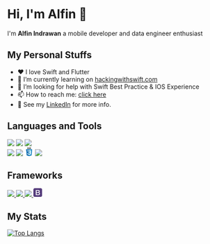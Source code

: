 # Hi, I'm Alfin  👋
 I'm **Alfin Indrawan** a mobile developer and data engineer enthusiast  
## My Personal Stuffs
* ❤️ I love Swift and Flutter
* 🔭 I’m currently learning on [hackingwithswift.com](hackingwithswift.com)
* 🤔 I’m looking for help with Swift Best Practice & IOS Experience
* 📫 How to reach me: [click here](mailto:alfinindrawan54@gmail.com)
* 📝 See my [LinkedIn](https://www.linkedin.com/in/alfinindrawan/) for more info.

## Languages and Tools
<code><img height="20" src="https://img.icons8.com/fluency/48/000000/swift.png"></code> 
<code><img height="20" src="https://img.icons8.com/color/452/dart.png" ></code> 
<code><img height="20" src="https://img.icons8.com/color/48/000000/php.png"> </code> 
<code><img height="20" src="https://img.icons8.com/external-soft-fill-juicy-fish/60/000000/external-sql-servers-and-networks-soft-fill-soft-fill-juicy-fish.png"></code> 
<code><img height="20" src="https://cdn4.iconfinder.com/data/icons/logos-and-brands/512/267_Python_logo-512.png" ></code> 
<code><img height="20" src="https://raw.githubusercontent.com/github/explore/80688e429a7d4ef2fca1e82350fe8e3517d3494d/topics/css/css.png"></code> 
<code><img height="20" src="https://icon-library.com/images/html5-icon/html5-icon-13.jpg"></code> 

## Frameworks
<a href="https://developer.apple.com/xcode/swiftui/" > <img height="20" src="https://img.icons8.com/color/48/000000/swiftui.png"> </a>
<a href="https://laravel.com" > <img height="20" src="https://img.icons8.com/fluency/48/000000/laravel.png"> </a>
<a href="https://flutter.com" > <img height="20" src="https://img.icons8.com/color/48/000000/flutter.png"> </a>
<a href="https://getbootstrap.com" > <img height="20" src="https://raw.githubusercontent.com/github/explore/80688e429a7d4ef2fca1e82350fe8e3517d3494d/topics/bootstrap/bootstrap.png"> </a>
## My Stats
<!-- ![Alfin's GitHub stats](https://github-readme-stats.vercel.app/api?username=alfinindrawan&show_icons=true&theme=radical&count_private=true) -->
[![Top Langs](https://github-readme-stats.vercel.app/api/top-langs/?username=alfinindrawan&layout=compact&hide=Makefile,C,C++,Blade&&theme=dark)](https://github.com/alfinindrawan/github-readme-stats)
